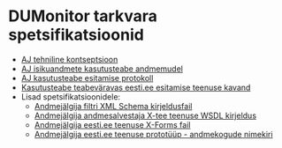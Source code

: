 DUMonitor tarkvara spetsifikatsioonid
=====================================

* [AJ tehniline kontseptsioon](Tehniline_kontseptsioon.md)
* [AJ isikuandmete kasutusteabe andmemudel](Isikuandmete_kasutusteabe_andmemudel.md)
* [AJ kasutusteabe esitamise protokoll](Kasutusteabe_esitamise_protokoll.md)
* [Kasutusteabe teabeväravas eesti.ee esitamise teenuse kavand](Kasutusteabe_esitamise_teenuse_kavand.md)
* Lisad spetsifikatsioonidele:
  * [Andmejälgija filtri XML Schema kirjeldusfail](dumonitor.xsd)
  * [Andmejälgija andmesalvestaja X-tee teenuse WSDL kirjeldus](dumonitor.wsdl)
  * [Andmejälgija eesti.ee teenuse X-Forms fail](dumonitor-xforms.xml)
  * [Andmejälgija eesti.ee teenuse prototüüp - andmekogude nimekiri](andmejalgija.htm)
